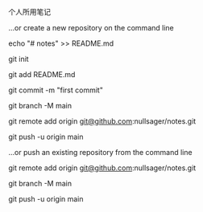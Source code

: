 个人所用笔记

…or create a new repository on the command line

echo "# notes" >> README.md

git init

git add README.md

git commit -m "first commit"

git branch -M main

git remote add origin git@github.com:nullsager/notes.git

git push -u origin main

…or push an existing repository from the command line

git remote add origin git@github.com:nullsager/notes.git

git branch -M main

git push -u origin main